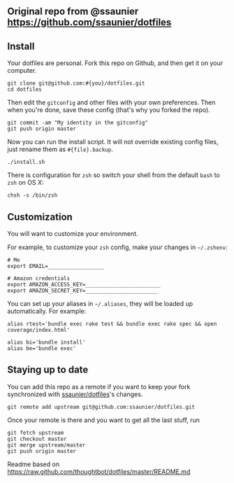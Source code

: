 Original repo from @ssaunier https://github.com/ssaunier/dotfiles
-------

Install
-------

Your dotfiles are personal. Fork this repo on Github, and then get it on your computer.

    git clone git@github.com:#{you}/dotfiles.git
    cd dotfiles

Then edit the ```gitconfig``` and other files with your own preferences. Then when you're done,
save these config (that's why you forked the repo).

    git commit -am "My identity in the gitconfig"
    git push origin master

Now you can run the install script. It will not override existing config files, just
rename them as ```#{file}.backup```.

    ./install.sh

There is configuration for `zsh` so switch your shell from the default `bash` to `zsh` on OS X:

    chsh -s /bin/zsh


Customization
-------------

You will want to customize your environment.

For example, to customize your `zsh` config, make your changes in `~/.zshenv`:

    # Me
    export EMAIL=__________________

    # Amazon credentials
    export AMAZON_ACCESS_KEY=________________________
    export AMAZON_SECRET_KEY=_______________________

You can set up your aliases in `~/.aliases`, they will be loaded up automatically.
For example:

    alias rtest='bundle exec rake test && bundle exec rake spec && open coverage/index.html'

    alias bi='bundle install'
    alias be='bundle exec'


Staying up to date
------------------

You can add this repo as a remote if you want to keep your fork synchronized
with [ssaunier/dotfiles](https://github.com/ssaunier/dotfiles)'s changes.

    git remote add upstream git@github.com:ssaunier/dotfiles.git

Once your remote is there and you want to get all the last stuff, run

    git fetch upstream
    git checkout master
    git merge upstream/master
    git push origin master

Readme based on https://raw.github.com/thoughtbot/dotfiles/master/README.md

